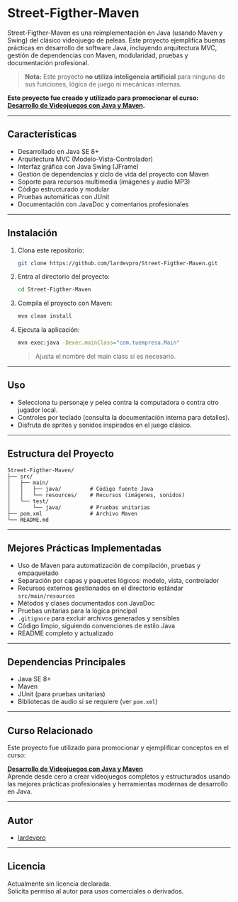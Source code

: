 # Street-Figther-Maven

Street-Figther-Maven es una reimplementación en Java (usando Maven y Swing) del clásico videojuego de peleas. Este proyecto ejemplifica buenas prácticas en desarrollo de software Java, incluyendo arquitectura MVC, gestión de dependencias con Maven, modularidad, pruebas y documentación profesional.

> **Nota:** Este proyecto **no utiliza inteligencia artificial** para ninguna de sus funciones, lógica de juego ni mecánicas internas.

**Este proyecto fue creado y utilizado para promocionar el curso: [Desarrollo de Videojuegos con Java y Maven](https://www.ejemplo-curso.com).**

---

## Características

- Desarrollado en Java SE 8+  
- Arquitectura MVC (Modelo-Vista-Controlador)
- Interfaz gráfica con Java Swing (JFrame)
- Gestión de dependencias y ciclo de vida del proyecto con Maven
- Soporte para recursos multimedia (imágenes y audio MP3)
- Código estructurado y modular
- Pruebas automáticas con JUnit
- Documentación con JavaDoc y comentarios profesionales


---

## Instalación

1. Clona este repositorio:
   ```bash
   git clone https://github.com/lardevpro/Street-Figther-Maven.git
   ```
2. Entra al directorio del proyecto:
   ```bash
   cd Street-Figther-Maven
   ```
3. Compila el proyecto con Maven:
   ```bash
   mvn clean install
   ```
4. Ejecuta la aplicación:
   ```bash
   mvn exec:java -Dexec.mainClass="com.tuempresa.Main"
   ```
   > Ajusta el nombre del main class si es necesario.

---

## Uso

- Selecciona tu personaje y pelea contra la computadora o contra otro jugador local.
- Controles por teclado (consulta la documentación interna para detalles).
- Disfruta de sprites y sonidos inspirados en el juego clásico.

---

## Estructura del Proyecto

```
Street-Figther-Maven/
├── src/
│   ├── main/
│   │   ├── java/         # Código fuente Java
│   │   └── resources/    # Recursos (imágenes, sonidos)
│   └── test/
│       └── java/         # Pruebas unitarias
├── pom.xml               # Archivo Maven
└── README.md
```

---

## Mejores Prácticas Implementadas

- Uso de Maven para automatización de compilación, pruebas y empaquetado
- Separación por capas y paquetes lógicos: modelo, vista, controlador
- Recursos externos gestionados en el directorio estándar `src/main/resources`
- Métodos y clases documentados con JavaDoc
- Pruebas unitarias para la lógica principal
- `.gitignore` para excluir archivos generados y sensibles
- Código limpio, siguiendo convenciones de estilo Java
- README completo y actualizado

---

## Dependencias Principales

- Java SE 8+
- Maven
- JUnit (para pruebas unitarias)
- Bibliotecas de audio si se requiere (ver `pom.xml`)

---

## Curso Relacionado

Este proyecto fue utilizado para promocionar y ejemplificar conceptos en el curso:

**[Desarrollo de Videojuegos con Java y Maven](https://www.ejemplo-curso.com)**  
Aprende desde cero a crear videojuegos completos y estructurados usando las mejores prácticas profesionales y herramientas modernas de desarrollo en Java.

---

## Autor

- [lardevpro](https://github.com/lardevpro)

---

## Licencia

Actualmente sin licencia declarada.  
Solicita permiso al autor para usos comerciales o derivados.
